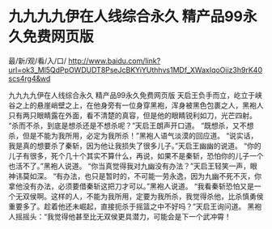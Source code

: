 # 九九九九伊在人线综合永久 精产品99永久免费网页版

最/新/观/看/入/口/ http://www.baidu.com/link?url=ok3_Ml5QdPpOWDUDT8PseJcBKYiYUthhvs1MDf_XWaxIqoOiiz3h9rK40scs4rg4&wd

九九九九伊在人线综合永久 精产品99永久免费网页版
天启王负手而立，屹立于峡谷之上的悬崖峭壁之上，在他身旁有一位身穿黑袍，浑身被黑色包裹之人，黑袍人只有两只眼睛露在外面，看不清楚的真容，但是他的眼睛锐利如刀，光芒四射。
    “杀而不杀，到底是想杀还是不想杀呢？”天启王朗声开口道。
    “既想杀，又不想杀，但是不能为我所用，必定为我所杀！”黑袍人语气淡漠的回应道。
    “说实话，我是真的想要杀了秦斩，因为他让我损失了很多儿子。”天启王幽幽的说道。
    “你的儿子有很多，死个几十个其实不算什么，再说，如果不是秦斩，恐怕你的儿子一个也活不了。”黑袍人说道。
    “你当真觉得我对九幽没有办法？”天启王轻笑一声，眼神讳莫如深。
    “有办法，也只是暂时的，不可能一劳永逸，因为九幽不死不灭，你拿他没有办法，必须要借秦斩这把刀才可以。”黑袍人说道。
    “我看秦斩恐怕又是一个无双侯啊。这样的人，不能为我所用，定要为我所杀，我觉得杀他，比杀慎勇侯重要多了。趁着他还未崛起，直接扼杀于摇篮之中不好吗？”天启王询问道。
    黑袍人摇摇头：“我觉得他甚至比无双侯更具潜力，可能会是下一个武冲霄！
